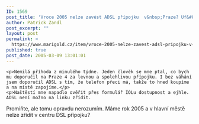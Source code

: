 ```yaml
---
ID: 1569
post_title: 'Vroce 2005 nelze zavést ADSL přípojku  v&nbsp;Praze? Uf&#8230;'
author: Patrick Zandl
post_excerpt: ""
layout: post
permalink: >
  https://www.marigold.cz/item/vroce-2005-nelze-zavest-adsl-pripojku-v-praze-uf
published: true
post_date: 2005-03-09 13:01:01
---
```

	<p>Nemilá příhoda z minulého týdne. Jeden člověk se mne ptal, co bych mu doporučil na Praze 4 za levnou a spolehlivou přípojku. I bez váhání jsem doporučil ADSL s tím, že telefon přeci má, takže to hned koupíme a na místě zapojíme.</p>
	<p>Naštěstí mne napadlo ověřit přes formulář IOLu dostupnost a ejhle. ADSL není možno na linku zřídit. 
Promiňte, ale tomu opravdu nerozumím. Máme rok 2005 a v hlavní městě nelze zřídit v centru DSL přípojku?
</p>